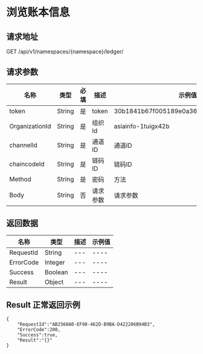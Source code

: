 # 浏览账本信息

请求地址
--------------------------------------------------------------------------
GET /api/v1/namespaces/{namespace}/ledger/

请求参数
---------------------------------------------------------------------------

| 名称 | 类型 |必填| 描述|示例值|
|-----|---  |---|----|---|
| token |String |是 |token| 30b1841b67f005189e0a3600f701a9f192df23e2|
| OrganizationId |String |是 |组织Id| asiainfo-1tuigx42b|
| channelId|String |是 |通道ID| 通道ID|
| chaincodeId|String |是 |链码ID| 链码ID|
| Method|String |是 |密码| 方法|
| Body|String |否 |请求参数| 请求参数|

返回数据
--------------------------------------------------------------------------

| 名称 | 类型 | 描述|示例值|
|-----|---  |---|----|
|RequestId| String |---|----|
|ErrorCode| Integer |---|----|
|Success| Boolean |---|----|
|Result| Object |---|----|

Result 正常返回示例
--------------------------------------------------------------------------
```
{
    "RequestId":"AB2560A0-EF98-462D-B9BA-D422206B94B3",
    "ErrorCode":200,
    "Success":true,
    "Result":"{}"
}
```